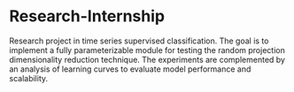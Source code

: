 # Research-Internship

Research project in time series supervised classification.
The goal is to implement a fully parameterizable module for testing the random projection dimensionality reduction technique.
The experiments are complemented by an analysis of learning curves to evaluate model performance and scalability.
